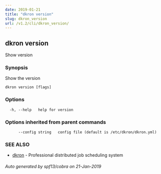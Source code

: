 ```yaml
---
date: 2019-01-21
title: "dkron version"
slug: dkron_version
url: /v1.2/cli/dkron_version/
---
```

## dkron version

Show version

### Synopsis

Show the version

```
dkron version [flags]
```

### Options

```
  -h, --help   help for version
```

### Options inherited from parent commands

```
      --config string   config file (default is /etc/dkron/dkron.yml)
```

### SEE ALSO

* [dkron](/cli/dkron/)	 - Professional distributed job scheduling system

###### Auto generated by spf13/cobra on 21-Jan-2019
